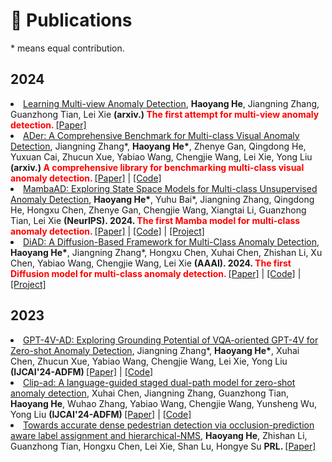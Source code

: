 # 📝 Publications  

\* means equal contribution.




## 2024

<li><a href="https://arxiv.org/pdf/2407.11935">Learning Multi-view Anomaly Detection</a>,  
     <strong>Haoyang He</strong>, Jiangning Zhang, Guanzhong Tian, Lei Xie
      <strong>(arxiv.) <span style="color:red"> The first attempt for multi-view anomaly detection. </span> </strong> <a href="https://arxiv.org/pdf/2407.11935">[Paper]</a>  </li>

<li><a href="https://arxiv.org/abs/2404.06564">ADer: A Comprehensive Benchmark for Multi-class Visual Anomaly Detection</a>,  
     Jiangning Zhang*, <strong>Haoyang He*</strong>, Zhenye Gan, Qingdong He, Yuxuan Cai, Zhucun Xue, Yabiao Wang, Chengjie Wang, Lei Xie, Yong Liu
      <strong>(arxiv.) <span style="color:red"> A comprehensive library for benchmarking multi-class visual anomaly detection. </span> </strong> <a href="https://arxiv.org/pdf/2406.03262">[Paper]</a> | <a href="https://github.com/zhangzjn/ader">[Code]</a>  </li>

<li><a href="https://arxiv.org/abs/2404.06564">MambaAD: Exploring State Space Models for Multi-class Unsupervised Anomaly Detection</a>,  
     <strong>Haoyang He*</strong>, Yuhu Bai*, Jiangning Zhang, Qingdong He, Hongxu Chen, Zhenye Gan, Chengjie Wang, Xiangtai Li, Guanzhong Tian, Lei Xie 
      <strong>(NeurIPS). 2024. <span style="color:red"> The first Mamba model for multi-class anomaly detection. </span> </strong> <a href="https://arxiv.org/abs/2404.06564">[Paper]</a> | <a href="https://github.com/lewandofskee/MambaAD">[Code]</a> | <a href="https://lewandofskee.github.io/projects/MambaAD">[Project]</a> </li>

<li><a href="https://ojs.aaai.org/index.php/AAAI/article/view/28690">DiAD: A Diffusion-Based Framework for Multi-Class Anomaly Detection</a>,  
     <strong>Haoyang He*</strong>, Jiangning Zhang*, Hongxu Chen, Xuhai Chen, Zhishan Li, Xu Chen, Yabiao Wang, Chengjie Wang, Lei Xie 
      <strong>(AAAI). 2024. <span style="color:red"> The first Diffusion model for multi-class anomaly detection. </span> </strong> <a href="https://ojs.aaai.org/index.php/AAAI/article/view/28690">[Paper]</a> | <a href="https://github.com/lewandofskee/DiAD">[Code]</a> | <a href="https://lewandofskee.github.io/projects/diad">[Project]</a> </li>

## 2023

<li><a href="https://arxiv.org/abs/2311.02612">GPT-4V-AD: Exploring Grounding Potential of VQA-oriented GPT-4V for Zero-shot Anomaly Detection</a>,  
     Jiangning Zhang*, <strong>Haoyang He*</strong>, Xuhai Chen, Zhucun Xue, Yabiao Wang, Chengjie Wang, Lei Xie, Yong Liu
      <strong>(IJCAI'24-ADFM) <span style="color:red"></span> </strong> <a href="https://arxiv.org/abs/2311.02612">[Paper]</a> | <a href="https://github.com/zhangzjn/GPT-4V-AD">[Code]</a> </li>

<li><a href="https://arxiv.org/abs/2311.00453">Clip-ad: A language-guided staged dual-path model for zero-shot anomaly detection</a>,  
     Xuhai Chen, Jiangning Zhang, Guanzhong Tian, <strong>Haoyang He</strong>, Wuhao Zhang, Yabiao Wang, Chengjie Wang, Yunsheng Wu, Yong Liu 
      <strong>(IJCAI'24-ADFM) <span style="color:red">  </span> </strong> <a href="https://arxiv.org/abs/2311.00453">[Paper]</a> | <a href="https://github.com/ByChelsea/CLIP-AD">[Code]</a> </li>

<li><a href="https://www.sciencedirect.com/science/article/abs/pii/S0167865523002398">Towards accurate dense pedestrian detection via occlusion-prediction aware label assignment and hierarchical-NMS</a>,  
     <strong>Haoyang He</strong>, Zhishan Li, Guanzhong Tian, Hongxu Chen, Lei Xie, Shan Lu, Hongye Su 
      <strong>PRL. <span style="color:red"> </span> </strong> <a href="https://www.sciencedirect.com/science/article/abs/pii/S0167865523002398">[Paper]</a> </li>


